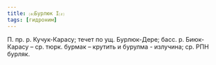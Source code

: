 ```yaml
---
title: ⒜Бурлюк I⒵
tags: [гидроним]
---
```


П. пр. р. Кучук-Карасу; течет по ущ. Бурлюк-Дере; басс. р. Биюк-Карасу – ср.
тюрк. бурмак – крутить и бурулма - излучина; ср. РПН бурляк.
